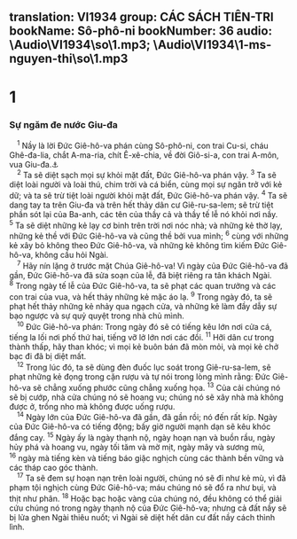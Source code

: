 translation: VI1934
group: CÁC SÁCH TIÊN-TRI
bookName: Sô-phô-ni 
bookNumber: 36
audio: \Audio\VI1934\so\1.mp3; \Audio\VI1934\1-ms-nguyen-thi\so\1.mp3
-------

<div class="title"><h1>1</h1><h3>Sự ngăm đe nước Giu-đa</h3></div>
<span class="verse so_1_1"> <sup>1</sup> Nầy là lời Đức Giê-hô-va phán cùng Sô-phô-ni, con trai Cu-si, cháu Ghê-đa-lia, chắt A-ma-ria, chít Ê-xê-chia, về đời Giô-si-a, con trai A-môn, vua Giu-đa.<a data-toggle="tooltip" data-placement="bottom" title="2Vua 22:1-23:30; 2Su 34:1-35:27">⚓</a><br/></span>
<span class="verse so_1_2"> <sup>2</sup> Ta sẽ diệt sạch mọi sự khỏi mặt đất, Đức Giê-hô-va phán vậy. </span>
<span class="verse so_1_3"><sup>3</sup> Ta sẽ diệt loài người và loài thú, chim trời và cá biển, cùng mọi sự ngăn trở với kẻ dữ; và ta sẽ trừ tiệt loài người khỏi mặt đất, Đức Giê-hô-va phán vậy. </span>
<span class="verse so_1_4"><sup>4</sup> Ta sẽ dang tay ta trên Giu-đa và trên hết thảy dân cư Giê-ru-sa-lem; sẽ trừ tiệt phần sót lại của Ba-anh, các tên của thầy cả và thầy tế lễ nó khỏi nơi nầy. </span>
<span class="verse so_1_5"><sup>5</sup> Ta sẽ diệt những kẻ lạy cơ binh trên trời nơi nóc nhà; và những kẻ thờ lạy, những kẻ thề với Đức Giê-hô-va và cũng thề bởi vua mình; </span>
<span class="verse so_1_6"><sup>6</sup> cùng với những kẻ xây bỏ không theo Đức Giê-hô-va, và những kẻ không tìm kiếm Đức Giê-hô-va, không cầu hỏi Ngài. <br/></span>
<span class="verse so_1_7"> <sup>7</sup> Hãy nín lặng ở trước mặt Chúa Giê-hô-va! Vì ngày của Đức Giê-hô-va đã gần, Đức Giê-hô-va đã sửa soạn của lễ, đã biệt riêng ra tân khách Ngài. </span>
<span class="verse so_1_8"><sup>8</sup> Trong ngày tế lễ của Đức Giê-hô-va, ta sẽ phạt các quan trưởng và các con trai của vua, và hết thảy những kẻ mặc áo lạ. </span>
<span class="verse so_1_9"><sup>9</sup> Trong ngày đó, ta sẽ phạt hết thảy những kẻ nhảy qua ngạch cửa, và những kẻ làm đầy dẫy sự bạo ngược và sự quỷ quyệt trong nhà chủ mình. <br/></span>
<span class="verse so_1_10"> <sup>10</sup> Đức Giê-hô-va phán: Trong ngày đó sẽ có tiếng kêu lớn nơi cửa cá, tiếng la lối nơi phố thứ hai, tiếng vỡ lở lớn nơi các đồi. </span>
<span class="verse so_1_11"><sup>11</sup> Hỡi dân cư trong thành thấp, hãy than khóc; vì mọi kẻ buôn bán đã mòn mỏi, và mọi kẻ chở bạc đi đã bị diệt mất. <br/></span>
<span class="verse so_1_12"> <sup>12</sup> Trong lúc đó, ta sẽ dùng đèn đuốc lục soát trong Giê-ru-sa-lem, sẽ phạt những kẻ đọng trong cặn rượu và tự nói trong lòng mình rằng: Đức Giê-hô-va sẽ chẳng xuống phước cũng chẳng xuống họa. </span>
<span class="verse so_1_13"><sup>13</sup> Của cải chúng nó sẽ bị cướp, nhà cửa chúng nó sẽ hoang vu; chúng nó sẽ xây nhà mà không được ở, trồng nho mà không được uống rượu. <br/></span>
<span class="verse so_1_14"> <sup>14</sup> Ngày lớn của Đức Giê-hô-va đã gần, đã gần rồi; nó đến rất kíp. Ngày của Đức Giê-hô-va có tiếng động; bấy giờ người mạnh dạn sẽ kêu khóc đắng cay. </span>
<span class="verse so_1_15"><sup>15</sup> Ngày ấy là ngày thạnh nộ, ngày hoạn nạn và buồn rầu, ngày hủy phá và hoang vu, ngày tối tăm và mờ mịt, ngày mây và sương mù, </span>
<span class="verse so_1_16"><sup>16</sup> ngày mà tiếng kèn và tiếng báo giặc nghịch cùng các thành bền vững và các tháp cao góc thành. <br/></span>
<span class="verse so_1_17"> <sup>17</sup> Ta sẽ đem sự hoạn nạn trên loài người, chúng nó sẽ đi như kẻ mù, vì đã phạm tội nghịch cùng Đức Giê-hô-va; máu chúng nó sẽ đổ ra như bụi, và thịt như phân. </span>
<span class="verse so_1_18"><sup>18</sup> Hoặc bạc hoặc vàng của chúng nó, đều không có thể giải cứu chúng nó trong ngày thạnh nộ của Đức Giê-hô-va; nhưng cả đất nầy sẽ bị lửa ghen Ngài thiêu nuốt; vì Ngài sẽ diệt hết dân cư đất nầy cách thình lình. <br/></span>

